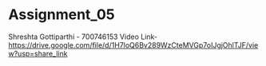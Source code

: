 # Assignment_05
Shreshta Gottiparthi - 700746153
Video Link- https://drive.google.com/file/d/1H7loQ6Bv289WzCteMVGp7oIJgjOhlTJF/view?usp=share_link
